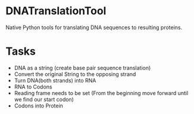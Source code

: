 # DNATranslationTool
Native Python tools for translating DNA sequences to resulting proteins.

# Tasks

- DNA as a string (create base pair sequence translation)
- Convert the original String to the opposing strand
- Turn DNA(both strands) into RNA
- RNA to Codons
- Reading frame needs to be set (From the beginning move forward until we find our start codon) 
- Codons into Protein


